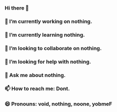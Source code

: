 ### Hi there 👋
### 🔭 I’m currently working on nothing.
### 🌱 I’m currently learning nothing.
### 👯 I’m looking to collaborate on nothing.
### 🤔 I’m looking for help with nothing.
### 💬 Ask me about nothing.
### 📫 How to reach me: Dont.
### 😄 Pronouns: void, nothing, noone, yobmeF